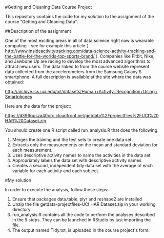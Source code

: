 #Getting and Cleaning Data Course Project

This repository contains the code for my solution to the assignment of the course "Getting and Cleaning Data".

##Description of the assignment

One of the most exciting areas in all of data science right now is wearable computing - see for example this article ( http://www.insideactivitytracking.com/data-science-activity-tracking-and-the-battle-for-the-worlds-top-sports-brand/ ). Companies like Fitbit, Nike, and Jawbone Up are racing to develop the most advanced algorithms to attract new users. The data linked to from the course website represent data collected from the accelerometers from the Samsung Galaxy S smartphone. A full description is available at the site where the data was obtained:

http://archive.ics.uci.edu/ml/datasets/Human+Activity+Recognition+Using+Smartphones

Here are the data for the project:

https://d396qusza40orc.cloudfront.net/getdata%2Fprojectfiles%2FUCI%20HAR%20Dataset.zip

You should create one R script called run_analysis.R that does the following.

1. Merges the training and the test sets to create one data set.
2. Extracts only the measurements on the mean and standard deviation for each measurement.
3. Uses descriptive activity names to name the activities in the data set
4. Appropriately labels the data set with descriptive activity names.
5. Creates a second, independent tidy data set with the average of each variable for each activity and each subject.

#My solution

In order to execute the analysis, follow these steps:

1. Ensure that packages data.table, plyr and reshape2 are installed
2. Unzip the file getdata-projectfiles-UCI HAR Dataset.zip in your working directory
3. run_analysis.R contains all the code to perform the analyses described in the 5 steps. They can be launched in RStudio by just importing the file.
4. The output named Tidy.txt, is uploaded in the course project's form.

